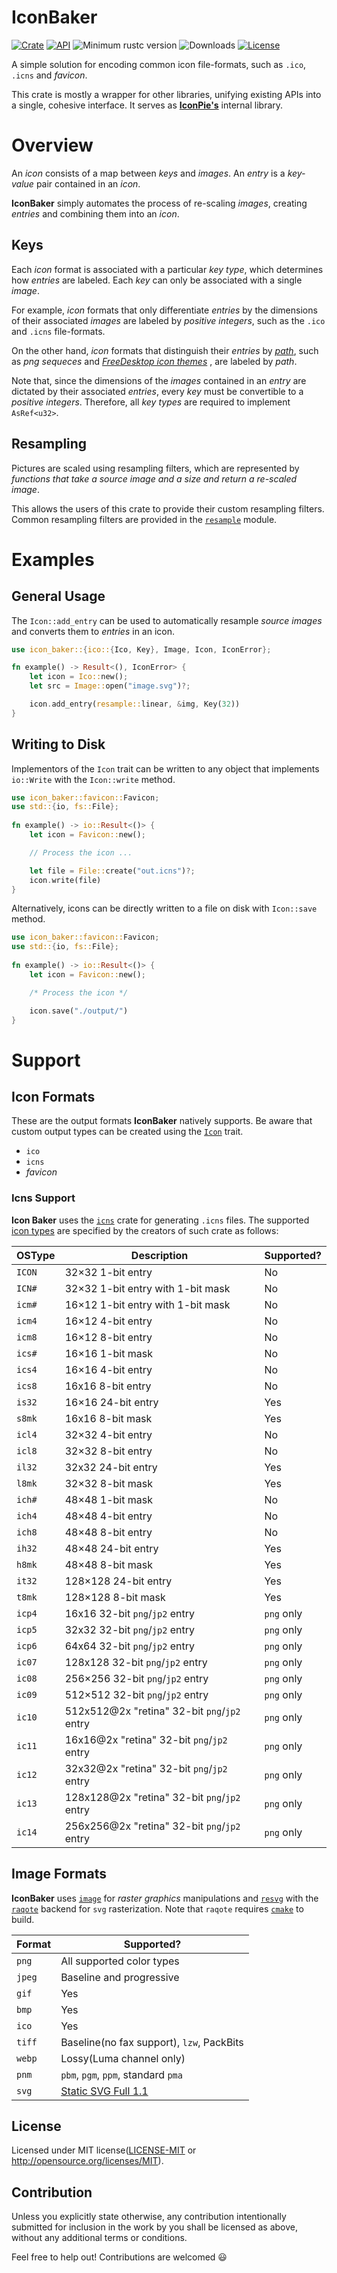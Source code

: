 # IconBaker

[![Crate](https://img.shields.io/crates/v/icon_baker.svg)](https://crates.io/crates/icon_baker)
[![API](https://docs.rs/icon_baker/badge.svg)](https://docs.rs/icon_baker)
![Minimum rustc version](https://img.shields.io/badge/rustc-1.37+-lightgray.svg)
![Downloads](https://img.shields.io/crates/d/icon_baker)
[![License](https://img.shields.io/github/license/GarkGarcia/icon_baker)](https://github.com/GarkGarcia/icon_baker/blob/master/LICENSE)

A simple solution for encoding common icon file-formats, such as `.ico`, `.icns` and _favicon_. 

This crate is mostly a wrapper for other libraries, unifying existing APIs into a single, cohesive
interface. It serves as **[IconPie's](https://github.com/GarkGarcia/icon-pie)** internal library.

# Overview

An _icon_ consists of a map between _keys_ and _images_. An _entry_ is a _key-value_ pair contained
in an _icon_.

**IconBaker** simply automates the process of re-scaling _images_, creating _entries_ and combining
them into an _icon_.

## Keys

Each _icon_ format is associated with a particular _key type_, which determines how
_entries_ are labeled. Each _key_ can only be associated with a single _image_.

For example, _icon_ formats that only differentiate _entries_ by the dimensions of their associated
_images_ are labeled by _positive integers_, such as the `.ico` and `.icns` file-formats.

On the other hand, _icon_ formats that distinguish their _entries_ by 
_[path](https://en.wikipedia.org/wiki/Path_%28computing%29)_, such as _png sequeces_ and
_[FreeDesktop icon themes](https://specifications.freedesktop.org/icon-theme-spec/icon-theme-spec-latest.html)_
, are labeled by _path_.

Note that, since the dimensions
of the _images_ contained in an _entry_ are dictated by their associated _entries_, every _key_
must be convertible to a _positive integers_. Therefore, all _key types_ are required to implement
`AsRef<u32>`.

## Resampling

Pictures are scaled using resampling filters, which are represented by _functions that take a source_ 
_image and a size and return a re-scaled image_.

This allows the users of this crate to provide their custom resampling filters. Common resampling 
filters are provided in the 
[`resample`](https://docs.rs/icon_baker/2.2.0/icon_baker/resample/index.html) module.

# Examples

## General Usage

The `Icon::add_entry` can be used to automatically resample
_source images_ and converts them to _entries_ in an icon.

```rust
use icon_baker::{ico::{Ico, Key}, Image, Icon, IconError};

fn example() -> Result<(), IconError> {
    let icon = Ico::new();
    let src = Image::open("image.svg")?;

    icon.add_entry(resample::linear, &img, Key(32))
}
```

## Writing to Disk

Implementors of the `Icon` trait can be written to any object
that implements `io::Write` with the `Icon::write` method.

```rust
use icon_baker::favicon::Favicon;
use std::{io, fs::File};
 
fn example() -> io::Result<()> {
    let icon = Favicon::new();

    // Process the icon ...

    let file = File::create("out.icns")?;
    icon.write(file)
}
```

Alternatively, icons can be directly written to a file on
disk with `Icon::save` method.

```rust
use icon_baker::favicon::Favicon;
use std::{io, fs::File};
 
fn example() -> io::Result<()> {
    let icon = Favicon::new();

    /* Process the icon */

    icon.save("./output/")
}
```

# Support

## Icon Formats

These are the output formats **IconBaker** natively supports. Be aware that custom output types can 
be created using the [`Icon`](https://docs.rs/icon_baker/2.2.0/icon_baker/trait.Icon.html) trait.

* `ico`
* `icns`
* _favicon_

### Icns Support

**Icon Baker** uses the [`icns`](https://crates.io/crates/icns) crate for generating `.icns` files. The 
supported [icon types](https://en.wikipedia.org/wiki/Apple_Icon_Image_format#Icon_types) are specified 
by the creators of such crate as follows:

| OSType | Description                                  | Supported?   |
|--------|----------------------------------------------|--------------|
| `ICON` | 32×32 1-bit entry                            | No           |
| `ICN#` | 32×32 1-bit entry with 1-bit mask            | No           |
| `icm#` | 16×12 1-bit entry with 1-bit mask            | No           |
| `icm4` | 16×12 4-bit entry                            | No           |
| `icm8` | 16×12 8-bit entry                            | No           |
| `ics#` | 16×16 1-bit mask                             | No           |
| `ics4` | 16×16 4-bit entry                            | No           |
| `ics8` | 16x16 8-bit entry                            | No           |
| `is32` | 16×16 24-bit entry                           | Yes          |
| `s8mk` | 16x16 8-bit mask                             | Yes          |
| `icl4` | 32×32 4-bit entry                            | No           |
| `icl8` | 32×32 8-bit entry                            | No           |
| `il32` | 32x32 24-bit entry                           | Yes          |
| `l8mk` | 32×32 8-bit mask                             | Yes          |
| `ich#` | 48×48 1-bit mask                             | No           |
| `ich4` | 48×48 4-bit entry                            | No           |
| `ich8` | 48×48 8-bit entry                            | No           |
| `ih32` | 48×48 24-bit entry                           | Yes          |
| `h8mk` | 48×48 8-bit mask                             | Yes          |
| `it32` | 128×128 24-bit entry                         | Yes          |
| `t8mk` | 128×128 8-bit mask                           | Yes          |
| `icp4` | 16x16 32-bit `png`/`jp2` entry               | `png` only   |
| `icp5` | 32x32 32-bit `png`/`jp2` entry               | `png` only   |
| `icp6` | 64x64 32-bit `png`/`jp2` entry               | `png` only   |
| `ic07` | 128x128 32-bit `png`/`jp2` entry             | `png` only   |
| `ic08` | 256×256 32-bit `png`/`jp2` entry             | `png` only   |
| `ic09` | 512×512 32-bit `png`/`jp2` entry             | `png` only   |
| `ic10` | 512x512@2x "retina" 32-bit `png`/`jp2` entry | `png` only   |
| `ic11` | 16x16@2x "retina" 32-bit `png`/`jp2` entry   | `png` only   |
| `ic12` | 32x32@2x "retina" 32-bit `png`/`jp2` entry   | `png` only   |
| `ic13` | 128x128@2x "retina" 32-bit `png`/`jp2` entry | `png` only   |
| `ic14` | 256x256@2x "retina" 32-bit `png`/`jp2` entry | `png` only   |

## Image Formats

**IconBaker** uses [`image`](https://crates.io/crates/image) for _raster graphics_ manipulations and 
[`resvg`](https://crates.io/crates/resvg/0.6.1) with the [`raqote`](https://crates.io/crates/raqote) 
backend for `svg` rasterization. Note that `raqote` requires [`cmake`](https://cmake.org/) to build.

| Format | Supported?                                                             | 
|--------|------------------------------------------------------------------------| 
| `png`  | All supported color types                                              | 
| `jpeg` | Baseline and progressive                                               | 
| `gif`  | Yes                                                                    | 
| `bmp`  | Yes                                                                    | 
| `ico`  | Yes                                                                    | 
| `tiff` | Baseline(no fax support), `lzw`, PackBits                              | 
| `webp` | Lossy(Luma channel only)                                               | 
| `pnm ` | `pbm`, `pgm`, `ppm`, standard `pma`                                    |
| `svg`  | [Static SVG Full 1.1](https://github.com/RazrFalcon/resvg#svg-support) |

## License

Licensed under MIT license([LICENSE-MIT](https://github.com/GarkGarcia/icon_baker/blob/master/LICENSE) 
or http://opensource.org/licenses/MIT).

## Contribution

Unless you explicitly state otherwise, any contribution intentionally submitted for inclusion in the 
work by you shall be licensed as above, without any additional terms or conditions.

Feel free to help out! Contributions are welcomed 😃